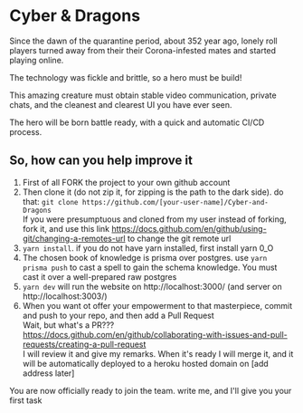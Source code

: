 <h1>Cyber & Dragons</h1>

Since the dawn of the quarantine period, about 352 year ago, lonely roll players turned away from their their Corona-infested mates and started playing online.

The technology was fickle and brittle, so a hero must be build!

This amazing creature must obtain stable video communication, private chats, and the cleanest and clearest UI you have ever seen.

The hero will be born battle ready, with a quick and automatic CI/CD process.

## So, how can you help improve it

1. First of all FORK the project to your own github account
2. Then clone it (do not zip it, for zipping is the path to the dark side). do that:
`git clone https://github.com/[your-user-name]/Cyber-and-Dragons`
<br>If you were presumptuous and cloned from my user instead of forking, fork it, and use this link https://docs.github.com/en/github/using-git/changing-a-remotes-url to change the git remote url
3. ``yarn install``. if you do not have yarn installed, first install yarn 0_O
4. The chosen book of knowledge is prisma over postgres. use ``yarn prisma push`` to cast a spell to gain the schema knowledge. You must cast it over a well-prepared raw postgres  
5. ``yarn dev`` will run the website on http://localhost:3000/ (and server on http://localhost:3003/)
6. When you want ot offer your empowerment to that masterpiece, commit and push to your repo, and then add a Pull Request
<br> Wait, but what's a PR??? https://docs.github.com/en/github/collaborating-with-issues-and-pull-requests/creating-a-pull-request
<br> I will review it and give my remarks. When it's ready I will merge it, and it will be automatically deployed to a heroku hosted domain on [add address later]


You are now officially ready to join the team. write me, and I'll give you your first task